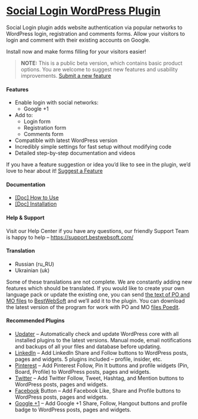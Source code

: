 <a href="https://bestwebsoft.com/products/wordpress/plugins/social-login/" target=_blank>Social Login WordPress Plugin</a>
========================

<p>Social Login plugin adds website authentication via popular networks to WordPress login, registration and comments forms. Allow your visitors to login and comment with their existing accounts on Google.</p>
<p>Install now and make forms filling for your visitors easier!</p>
<blockquote>
<p><strong>NOTE:</strong> This is a public beta version, which contains basic product options. You are welcome to suggest new features and usability improvements. <a href="https://support.bestwebsoft.com/hc/en-us/requests/new" rel="nofollow">Submit a new feature</a></p>
</blockquote>
<h4>Features</h4>
<ul>
<li>Enable login with social networks:
<ul>
<li>Google +1</li>
</ul>
</li>
<li>Add to:
<ul>
<li>Login form</li>
<li>Registration form</li>
<li>Comments form</li>
</ul>
</li>
<li>Compatible with latest WordPress version</li>
<li>Incredibly simple settings for fast setup without modifying code</li>
<li>Detailed step-by-step documentation and videos</li>
</ul>
<p>If you have a feature suggestion or idea you&#8217;d like to see in the plugin, we&#8217;d love to hear about it! <a href="https://support.bestwebsoft.com/hc/en-us/requests/new" rel="nofollow">Suggest a Feature</a></p>
<h4>Documentation</h4>
<ul>
<li><a href="https://docs.google.com/document/d/1jS1pGbaIyhR9-6wsvWFueMqd8ZJYKRQAJGkOc8j5lWE/" rel="nofollow">[Doc] How to Use</a></li>
<li><a href="https://docs.google.com/document/d/1-hvn6WRvWnOqj5v5pLUk7Awyu87lq5B_dO-Tv-MC9JQ/" rel="nofollow">[Doc] Installation</a></li>
</ul>
<h4>Help &amp; Support</h4>
<p>Visit our Help Center if you have any questions, our friendly Support Team is happy to help &#8211; <a href="https://support.bestwebsoft.com/" rel="nofollow">https://support.bestwebsoft.com/</a></p>
<h4>Translation</h4>
<ul>
<li>Russian (ru_RU)</li>
<li>Ukrainian (uk)</li>
</ul>
<p>Some of these translations are not complete. We are constantly adding new features which should be translated. If you would like to create your own language pack or update the existing one, you can send <a href="https://codex.wordpress.org/Translating_WordPress" rel="nofollow">the text of PO and MO files</a> to <a href="https://support.bestwebsoft.com/hc/en-us/requests/new" rel="nofollow">BestWebSoft</a> and we&#8217;ll add it to the plugin. You can download the latest version of the program for work with PO and MO <a href="http://www.poedit.net/download.php" rel="nofollow">files Poedit</a>.</p>
<h4>Recommended Plugins</h4>
<ul>
<li><a href="https://bestwebsoft.com/products/wordpress/plugins/updater/?k=9456e33f48ae2ccb14bcca845086399d" rel="nofollow">Updater</a> &#8211; Automatically check and update WordPress core with all installed plugins to the latest versions. Manual mode, email notifications and backups of all your files and database before updating.</li>
<li><a href="https://bestwebsoft.com/products/wordpress/plugins/linkedin/?k=fd63f141dd7954e625f68d684c0aee7c" rel="nofollow">LinkedIn</a> &#8211; Add LinkedIn Share and Follow buttons to WordPress posts, pages and widgets. 5 plugins included – profile, insider, etc.</li>
<li><a href="https://bestwebsoft.com/products/wordpress/plugins/pinterest/?k=115b7e72549acfa247b637d0040fdcae" rel="nofollow">Pinterest</a> &#8211; Add Pinterest Follow, Pin It buttons and profile widgets (Pin, Board, Profile) to WordPress posts, pages and widgets.</li>
<li><a href="https://bestwebsoft.com/products/wordpress/plugins/twitter/?k=9dd47e185976cb75279eae306663689c" rel="nofollow">Twitter</a> &#8211; Add Twitter Follow, Tweet, Hashtag, and Mention buttons to WordPress posts, pages and widgets.</li>
<li><a href="https://bestwebsoft.com/products/wordpress/plugins/facebook-like-button/?k=26157e2f3eddedd08bcc065dc0e957a8" rel="nofollow">Facebook</a> Button &#8211; Add Facebook Like, Share and Profile buttons to WordPress posts, pages and widgets.</li>
<li><a href="https://bestwebsoft.com/products/wordpress/plugins/google-plus-one/?k=fc954e6c65aa88799d4fc3ec859c334e" rel="nofollow">Google +1</a> &#8211; Add Google +1 Share, Follow, Hangout buttons and profile badge to WordPress posts, pages and widgets.</li>
</ul>
